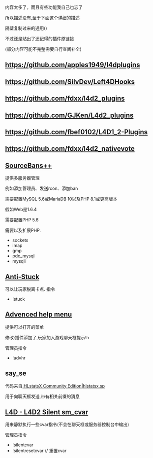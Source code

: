 内容太多了，而且有些功能我自己也忘了

所以描述没有,至于下面这个详细的描述

隔壁复制过来的通用()

不过还是贴出了还记得的插件原链接

(部分内容可能不完整需要自行查阅补全)

## https://github.com/apples1949/l4dplugins
## https://github.com/SilvDev/Left4DHooks
## https://github.com/fdxx/l4d2_plugins
## https://github.com/GJKen/L4d2_plugins
## https://github.com/fbef0102/L4D1_2-Plugins
## https://github.com/fdxx/l4d2_nativevote

## [SourceBans++](https://github.com/sbpp/sourcebans-pp/)
提供多服务器管理

例如添加管理员、发送rcon、添加ban

需要配置MySQL 5.6或MariaDB 10以及PHP 8.1或更高版本

假如Web是1.6.4

需要配置PHP 5.6

需要以及扩展PHP.
- sockets
- imap
- gmp
- pdo_mysql
- mysqli

## [Anti-Stuck](https://forums.alliedmods.net/showthread.php?p=2590950)
可以让玩家脱离卡点.
指令
- !stuck

## [Advenced help menu](https://forums.alliedmods.net/showthread.php?p=2798458)
提供可以打开的菜单

修改:插件添加了,玩家加入游戏聊天框提示!h

管理员指令
- !advhr

## say_se
代码来自[
HLstatsX Community Edition|hlstatsx.sp](https://bitbucket.org/Maverick_of_UC/hlstatsx-community-edition/src/master/sourcemod/scripting/hlstatsx.sp)

用于向聊天框发送,带有相关前缀的消息

## [L4D - L4D2 Silent sm_cvar](https://forums.alliedmods.net/showthread.php?p=2827055)
用来静默执行一些cvar指令(不会在聊天框或服务器控制台中输出)

管理员指令
- !silentcvar
- !silentresetcvar // 重置cvar